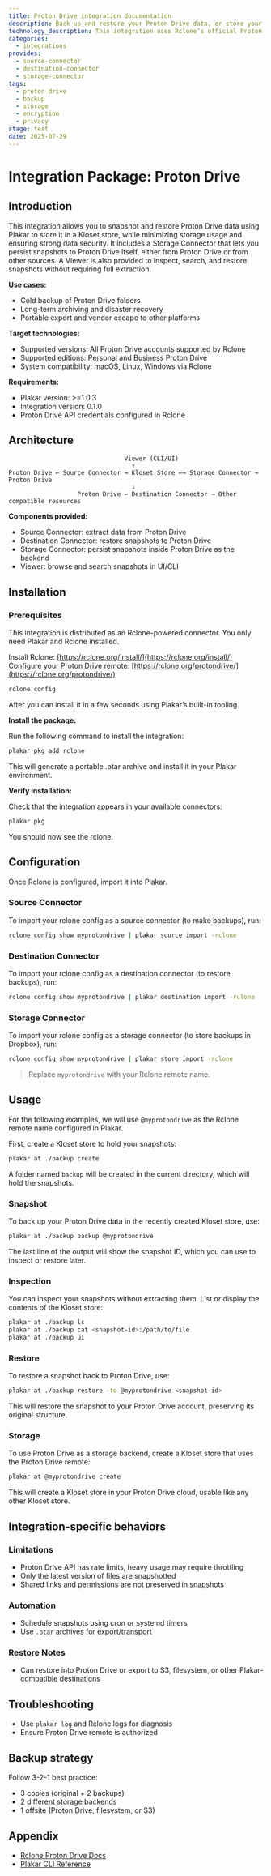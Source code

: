 ```yaml
---
title: Proton Drive integration documentation
description: Back up and restore your Proton Drive data, or store your Plakar backups on Proton Drive, using the Rclone integration.
technology_description: This integration uses Rclone’s official Proton Drive remote to connect Plakar to your Proton Drive account securely and efficiently.
categories:
  - integrations
provides:
  - source-connector
  - destination-connector
  - storage-connector
tags:
  - proton drive
  - backup
  - storage
  - encryption
  - privacy
stage: test
date: 2025-07-29
---
```


# Integration Package: Proton Drive

## Introduction

This integration allows you to snapshot and restore Proton Drive data using Plakar to store it in a Kloset store, while minimizing storage usage and ensuring strong data security.
It includes a Storage Connector that lets you persist snapshots to Proton Drive itself, either from Proton Drive or from other sources.
A Viewer is also provided to inspect, search, and restore snapshots without requiring full extraction.

**Use cases:**

* Cold backup of Proton Drive folders
* Long-term archiving and disaster recovery
* Portable export and vendor escape to other platforms

**Target technologies:**

* Supported versions: All Proton Drive accounts supported by Rclone
* Supported editions: Personal and Business Proton Drive
* System compatibility: macOS, Linux, Windows via Rclone

**Requirements:**

* Plakar version: >=1.0.3
* Integration version: 0.1.0
* Proton Drive API credentials configured in Rclone

## Architecture

```
                                Viewer (CLI/UI)
                                  ↑
Proton Drive ← Source Connector → Kloset Store ←→ Storage Connector → Proton Drive
                                  ↓
                   Proton Drive ← Destination Connector → Other compatible resources
```

**Components provided:**

* Source Connector: extract data from Proton Drive
* Destination Connector: restore snapshots to Proton Drive
* Storage Connector: persist snapshots inside Proton Drive as the backend
* Viewer: browse and search snapshots in UI/CLI

## Installation

### Prerequisites 

This integration is distributed as an Rclone-powered connector.
You only need Plakar and Rclone installed.

Install Rclone: [https://rclone.org/install/](https://rclone.org/install/)
Configure your Proton Drive remote: [https://rclone.org/protondrive/](https://rclone.org/protondrive/)

```bash
rclone config
```

After you can install it in a few seconds using Plakar’s built-in tooling.

**Install the package:**

Run the following command to install the integration:

```bash
plakar pkg add rclone
```

This will generate a portable .ptar archive and install it in your Plakar environment.

**Verify installation:**

Check that the integration appears in your available connectors:

```bash
plakar pkg
```

You should now see the rclone.

## Configuration

Once Rclone is configured, import it into Plakar.

### Source Connector

To import your rclone config as a source connector (to make backups), run:

```bash
rclone config show myprotondrive | plakar source import -rclone
```

### Destination Connector

To import your rclone config as a destination connector (to restore backups), run:

```bash
rclone config show myprotondrive | plakar destination import -rclone
```

### Storage Connector

To import your rclone config as a storage connector (to store backups in Dropbox), run:

```bash
rclone config show myprotondrive | plakar store import -rclone
```

> Replace `myprotondrive` with your Rclone remote name.

## Usage

For the following examples, we will use `@myprotondrive` as the Rclone remote name configured in Plakar.

First, create a Kloset store to hold your snapshots:

```bash
plakar at ./backup create
```

A folder named `backup` will be created in the current directory, which will hold the snapshots.

### Snapshot

To back up your Proton Drive data in the recently created Kloset store, use:

```bash
plakar at ./backup backup @myprotondrive
```

The last line of the output will show the snapshot ID, which you can use to inspect or restore later.

### Inspection

You can inspect your snapshots without extracting them. List or display the contents of the Kloset store:

```bash
plakar at ./backup ls
plakar at ./backup cat <snapshot-id>:/path/to/file
plakar at ./backup ui
```

### Restore

To restore a snapshot back to Proton Drive, use:

```bash
plakar at ./backup restore -to @myprotondrive <snapshot-id>
```

This will restore the snapshot to your Proton Drive account, preserving its original structure.

### Storage

To use Proton Drive as a storage backend, create a Kloset store that uses the Proton Drive remote:

```bash
plakar at @myprotondrive create
```

This will create a Kloset store in your Proton Drive cloud, usable like any other Kloset store.

## Integration-specific behaviors

### Limitations

* Proton Drive API has rate limits, heavy usage may require throttling
* Only the latest version of files are snapshotted
* Shared links and permissions are not preserved in snapshots

### Automation

* Schedule snapshots using cron or systemd timers
* Use `.ptar` archives for export/transport

### Restore Notes

* Can restore into Proton Drive or export to S3, filesystem, or other Plakar-compatible destinations

## Troubleshooting

* Use `plakar log` and Rclone logs for diagnosis
* Ensure Proton Drive remote is authorized

## Backup strategy

Follow 3-2-1 best practice:

* 3 copies (original + 2 backups)
* 2 different storage backends
* 1 offsite (Proton Drive, filesystem, or S3)

## Appendix

* [Rclone Proton Drive Docs](https://rclone.org/protondrive/)
* [Plakar CLI Reference](/docs/main)


